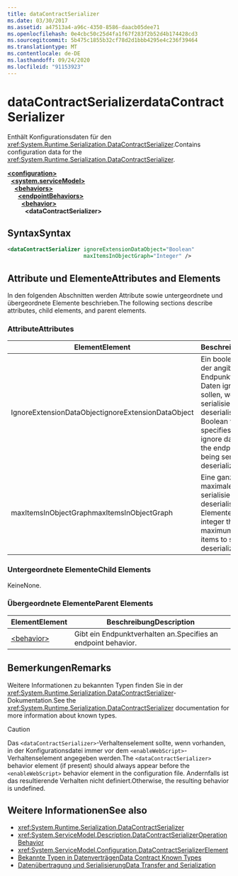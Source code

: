 ```yaml
---
title: dataContractSerializer
ms.date: 03/30/2017
ms.assetid: a47513a4-a96c-4350-8586-daacb05dee71
ms.openlocfilehash: 0e4cbc50c25d4fa1f67f283f2b52d4b174428cd3
ms.sourcegitcommit: 5b475c1855b32cf78d2d1bbb4295e4c236f39464
ms.translationtype: MT
ms.contentlocale: de-DE
ms.lasthandoff: 09/24/2020
ms.locfileid: "91153923"
---
```

# <a name="datacontractserializer"></a><span data-ttu-id="08bfe-102">dataContractSerializer</span><span class="sxs-lookup"><span data-stu-id="08bfe-102">dataContractSerializer</span></span>

<span data-ttu-id="08bfe-103">Enthält Konfigurationsdaten für den <xref:System.Runtime.Serialization.DataContractSerializer>.</span><span class="sxs-lookup"><span data-stu-id="08bfe-103">Contains configuration data for the <xref:System.Runtime.Serialization.DataContractSerializer>.</span></span>  
  
[**\<configuration>**](../configuration-element.md)\
&nbsp;&nbsp;[**\<system.serviceModel>**](system-servicemodel.md)\
&nbsp;&nbsp;&nbsp;&nbsp;[**\<behaviors>**](behaviors.md)\
&nbsp;&nbsp;&nbsp;&nbsp;&nbsp;&nbsp;[**\<endpointBehaviors>**](endpointbehaviors.md)\
&nbsp;&nbsp;&nbsp;&nbsp;&nbsp;&nbsp;&nbsp;&nbsp;[**\<behavior>**](behavior-of-endpointbehaviors.md)\
&nbsp;&nbsp;&nbsp;&nbsp;&nbsp;&nbsp;&nbsp;&nbsp;&nbsp;&nbsp;**\<dataContractSerializer>**  
  
## <a name="syntax"></a><span data-ttu-id="08bfe-104">Syntax</span><span class="sxs-lookup"><span data-stu-id="08bfe-104">Syntax</span></span>  
  
```xml  
<dataContractSerializer ignoreExtensionDataObject="Boolean"
                        maxItemsInObjectGraph="Integer" />
```  
  
## <a name="attributes-and-elements"></a><span data-ttu-id="08bfe-105">Attribute und Elemente</span><span class="sxs-lookup"><span data-stu-id="08bfe-105">Attributes and Elements</span></span>  

 <span data-ttu-id="08bfe-106">In den folgenden Abschnitten werden Attribute sowie untergeordnete und übergeordnete Elemente beschrieben.</span><span class="sxs-lookup"><span data-stu-id="08bfe-106">The following sections describe attributes, child elements, and parent elements.</span></span>  
  
### <a name="attributes"></a><span data-ttu-id="08bfe-107">Attribute</span><span class="sxs-lookup"><span data-stu-id="08bfe-107">Attributes</span></span>  
  
|<span data-ttu-id="08bfe-108">Element</span><span class="sxs-lookup"><span data-stu-id="08bfe-108">Element</span></span>|<span data-ttu-id="08bfe-109">Beschreibung</span><span class="sxs-lookup"><span data-stu-id="08bfe-109">Description</span></span>|  
|-------------|-----------------|  
|<span data-ttu-id="08bfe-110">IgnoreExtensionDataObject</span><span class="sxs-lookup"><span data-stu-id="08bfe-110">ignoreExtensionDataObject</span></span>|<span data-ttu-id="08bfe-111">Ein boolescher Wert ab, der angibt, ob vom Endpunkt bereitgestellte Daten ignoriert werden sollen, wenn dieser serialisiert oder deserialisiert wird.</span><span class="sxs-lookup"><span data-stu-id="08bfe-111">A Boolean value that specifies whether to ignore data supplied by the endpoint, when it is being serialized or deserialized.</span></span>|  
|<span data-ttu-id="08bfe-112">maxItemsInObjectGraph</span><span class="sxs-lookup"><span data-stu-id="08bfe-112">maxItemsInObjectGraph</span></span>|<span data-ttu-id="08bfe-113">Eine ganze Zahl, die die maximale Anzahl der zu serialisierenden oder zu deserialisierenden Elemente angibt.</span><span class="sxs-lookup"><span data-stu-id="08bfe-113">An integer that specifies the maximum number of items to serialize or deserialize.</span></span>|  
  
### <a name="child-elements"></a><span data-ttu-id="08bfe-114">Untergeordnete Elemente</span><span class="sxs-lookup"><span data-stu-id="08bfe-114">Child Elements</span></span>  

 <span data-ttu-id="08bfe-115">Keine</span><span class="sxs-lookup"><span data-stu-id="08bfe-115">None.</span></span>  
  
### <a name="parent-elements"></a><span data-ttu-id="08bfe-116">Übergeordnete Elemente</span><span class="sxs-lookup"><span data-stu-id="08bfe-116">Parent Elements</span></span>  
  
|<span data-ttu-id="08bfe-117">Element</span><span class="sxs-lookup"><span data-stu-id="08bfe-117">Element</span></span>|<span data-ttu-id="08bfe-118">Beschreibung</span><span class="sxs-lookup"><span data-stu-id="08bfe-118">Description</span></span>|  
|-------------|-----------------|  
|[\<behavior>](behavior-of-endpointbehaviors.md)|<span data-ttu-id="08bfe-119">Gibt ein Endpunktverhalten an.</span><span class="sxs-lookup"><span data-stu-id="08bfe-119">Specifies an endpoint behavior.</span></span>|  
  
## <a name="remarks"></a><span data-ttu-id="08bfe-120">Bemerkungen</span><span class="sxs-lookup"><span data-stu-id="08bfe-120">Remarks</span></span>  

 <span data-ttu-id="08bfe-121">Weitere Informationen zu bekannten Typen finden Sie in der <xref:System.Runtime.Serialization.DataContractSerializer>-Dokumentation.</span><span class="sxs-lookup"><span data-stu-id="08bfe-121">See the <xref:System.Runtime.Serialization.DataContractSerializer> documentation for more information about known types.</span></span>  
  
> [!CAUTION]
> <span data-ttu-id="08bfe-122">Das `<dataContractSerializer>`-Verhaltenselement sollte, wenn vorhanden, in der Konfigurationsdatei immer vor dem `<enableWebScript>`-Verhaltenselement angegeben werden.</span><span class="sxs-lookup"><span data-stu-id="08bfe-122">The `<dataContractSerializer>` behavior element (if present) should always appear before the `<enableWebScript>` behavior element in the configuration file.</span></span> <span data-ttu-id="08bfe-123">Andernfalls ist das resultierende Verhalten nicht definiert.</span><span class="sxs-lookup"><span data-stu-id="08bfe-123">Otherwise, the resulting behavior is undefined.</span></span>  
  
## <a name="see-also"></a><span data-ttu-id="08bfe-124">Weitere Informationen</span><span class="sxs-lookup"><span data-stu-id="08bfe-124">See also</span></span>

- <xref:System.Runtime.Serialization.DataContractSerializer>
- <xref:System.ServiceModel.Description.DataContractSerializerOperationBehavior>
- <xref:System.ServiceModel.Configuration.DataContractSerializerElement>
- [<span data-ttu-id="08bfe-125">Bekannte Typen in Datenverträgen</span><span class="sxs-lookup"><span data-stu-id="08bfe-125">Data Contract Known Types</span></span>](../../../wcf/feature-details/data-contract-known-types.md)
- [<span data-ttu-id="08bfe-126">Datenübertragung und Serialisierung</span><span class="sxs-lookup"><span data-stu-id="08bfe-126">Data Transfer and Serialization</span></span>](../../../wcf/feature-details/data-transfer-and-serialization.md)
